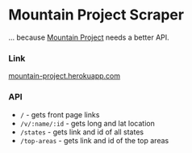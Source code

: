 # Mountain Project Scraper

... because [Mountain Project](https://www.mountainproject.com/data) needs a better API.

### Link

[mountain-project.herokuapp.com](https://mountain-project.herokuapp.com/)
### API

* `/` - gets front page links
* `/v/:name/:id` - gets long and lat location
* `/states` - gets link and id of all states
* `/top-areas` - gets link and id of the top areas
